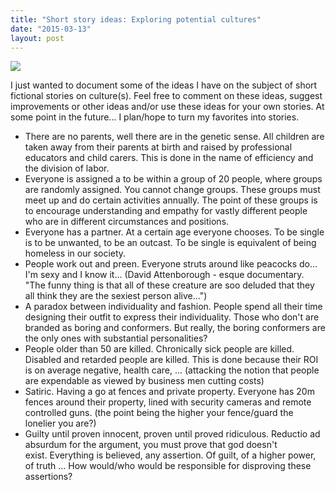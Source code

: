 ```yaml
---
title: "Short story ideas: Exploring potential cultures"
date: "2015-03-13"
layout: post
---
```


![]({{site.baseurl}}/images/{{page.coverImage}})

I just wanted to document some of the ideas I have on the subject of short fictional stories on culture(s). Feel free to comment on these ideas, suggest improvements or other ideas and/or use these ideas for your own stories. At some point in the future... I plan/hope to turn my favorites into stories.

- There are no parents, well there are in the genetic sense. All children are taken away from their parents at birth and raised by professional educators and child carers. This is done in the name of efficiency and the division of labor.
- Everyone is assigned a to be within a group of 20 people, where groups are randomly assigned. You cannot change groups. These groups must meet up and do certain activities annually. The point of these groups is to encourage understanding and empathy for vastly different people who are in different circumstances and positions.
- Everyone has a partner. At a certain age everyone chooses. To be single is to be unwanted, to be an outcast. To be single is equivalent of being homeless in our society.
- People work out and preen. Everyone struts around like peacocks do... I'm sexy and I know it... (David Attenborough - esque documentary. "The funny thing is that all of these creature are soo deluded that they all think they are the sexiest person alive...")
- A paradox between individuality and fashion. People spend all their time designing their outfit to express their individuality. Those who don't are branded as boring and conformers. But really, the boring conformers are the only ones with substantial personalities?
- People older than 50 are killed. Chronically sick people are killed. Disabled and retarded people are killed. This is done because their ROI is on average negative, health care, ... (attacking the notion that people are expendable as viewed by business men cutting costs)
- Satiric. Having a go at fences and private property. Everyone has 20m fences around their property, lined with security cameras and remote controlled guns. (the point being the higher your fence/guard the lonelier you are?)
- Guilty until proven innocent, proven until proved ridiculous. Reductio ad absurdum for the argument, you must prove that god doesn't exist. Everything is believed, any assertion. Of guilt, of a higher power, of truth ... How would/who would be responsible for disproving these assertions?
